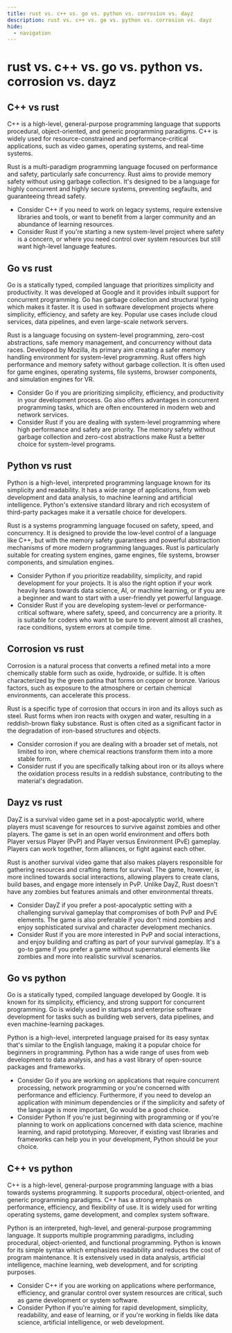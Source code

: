 ```yaml
---
title: rust vs. c++ vs. go vs. python vs. corrosion vs. dayz
description: rust vs. c++ vs. go vs. python vs. corrosion vs. dayz
hide:
  - navigation
---
```

# rust vs. c++ vs. go vs. python vs. corrosion vs. dayz

## C++ vs rust
C++ is a high-level, general-purpose programming language that supports procedural, object-oriented, and generic programming paradigms. C++ is widely used for resource-constrained and performance-critical applications, such as video games, operating systems, and real-time systems.

Rust is a multi-paradigm programming language focused on performance and safety, particularly safe concurrency. Rust aims to provide memory safety without using garbage collection. It's designed to be a language for highly concurrent and highly secure systems, preventing segfaults, and guaranteeing thread safety.

- Consider C++ if you need to work on legacy systems, require extensive libraries and tools, or want to benefit from a larger community and an abundance of learning resources.
- Consider Rust if you're starting a new system-level project where safety is a concern, or where you need control over system resources but still want high-level language features.


## Go vs rust
Go is a statically typed, compiled language that prioritizes simplicity and productivity. It was developed at Google and it provides inbuilt support for concurrent programming. Go has garbage collection and structural typing which makes it faster. It is used in software development projects where simplicity, efficiency, and safety are key. Popular use cases include cloud services, data pipelines, and even large-scale network servers.

Rust is a language focusing on system-level programming, zero-cost abstractions, safe memory management, and concurrency without data races. Developed by Mozilla, its primary aim creating a safer memory handling environment for system-level programming. Rust offers high performance and memory safety without garbage collection. It is often used for game engines, operating systems, file systems, browser components, and simulation engines for VR.

- Consider Go if you are prioritizing simplicity, efficiency, and productivity in your development process. Go also offers advantages in concurrent programming tasks, which are often encountered in modern web and network services.
- Consider Rust if you are dealing with system-level programming where high performance and safety are priority. The memory safety without garbage collection and zero-cost abstractions make Rust a better choice for system-level programs.


## Python vs rust
Python is a high-level, interpreted programming language known for its simplicity and readability. It has a wide range of applications, from web development and data analysis, to machine learning and artificial intelligence. Python's extensive standard library and rich ecosystem of third-party packages make it a versatile choice for developers.

Rust is a systems programming language focused on safety, speed, and concurrency. It is designed to provide the low-level control of a language like C++, but with the memory safety guarantees and powerful abstraction mechanisms of more modern programming languages. Rust is particularly suitable for creating system engines, game engines, file systems, browser components, and simulation engines.

- Consider Python if you prioritize readability, simplicity, and rapid development for your projects. It is also the right option if your work heavily leans towards data science, AI, or machine learning, or if you are a beginner and want to start with a user-friendly yet powerful language.
- Consider Rust if you are developing system-level or performance-critical software, where safety, speed, and concurrency are a priority. It is suitable for coders who want to be sure to prevent almost all crashes, race conditions, system errors at compile time.


## Corrosion vs rust
Corrosion is a natural process that converts a refined metal into a more chemically stable form such as oxide, hydroxide, or sulfide. It is often characterized by the green patina that forms on copper or bronze. Various factors, such as exposure to the atmosphere or certain chemical environments, can accelerate this process.

Rust is a specific type of corrosion that occurs in iron and its alloys such as steel. Rust forms when iron reacts with oxygen and water, resulting in a reddish-brown flaky substance. Rust is often cited as a significant factor in the degradation of iron-based structures and objects.

- Consider corrosion if you are dealing with a broader set of metals, not limited to iron, where chemical reactions transform them into a more stable form.
- Consider rust if you are specifically talking about iron or its alloys where the oxidation process results in a reddish substance, contributing to the material's degradation.


## Dayz vs rust
DayZ is a survival video game set in a post-apocalyptic world, where players must scavenge for resources to survive against zombies and other players. The game is set in an open world environment and offers both Player versus Player (PvP) and Player versus Environment (PvE) gameplay. Players can work together, form alliances, or fight against each other. 

Rust is another survival video game that also makes players responsible for gathering resources and crafting items for survival. The game, however, is more inclined towards social interactions, allowing players to create clans, build bases, and engage more intensely in PvP. Unlike DayZ, Rust doesn't have any zombies but features animals and other environmental threats.

- Consider DayZ if you prefer a post-apocalyptic setting with a challenging survival gameplay that compromises of both PvP and PvE elements. The game is also preferable if you don't mind zombies and enjoy sophisticated survival and character development mechanics. 
- Consider Rust if you are more interested in PvP and social interactions, and enjoy building and crafting as part of your survival gameplay. It's a go-to game if you prefer a game without supernatural elements like zombies and more into realistic survival scenarios.


## Go vs python
Go is a statically typed, compiled language developed by Google. It is known for its simplicity, efficiency, and strong support for concurrent programming. Go is widely used in startups and enterprise software development for tasks such as building web servers, data pipelines, and even machine-learning packages.

Python is a high-level, interpreted language praised for its easy syntax that's similar to the English language, making it a popular choice for beginners in programming. Python has a wide range of uses from web development to data analysis, and has a vast library of open-source packages and frameworks.

- Consider Go if you are working on applications that require concurrent processing, network programming or you're concerned with performance and efficiency. Furthermore, if you need to develop an application with minimum dependencies or if the simplicity and safety of the language is more important, Go would be a good choice.
- Consider Python If you're just beginning with programming or if you're planning to work on applications concerned with data science, machine learning, and rapid prototyping. Moreover, if existing vast libraries and frameworks can help you in your development, Python should be your choice.


## C++ vs python
C++ is a high-level, general-purpose programming language with a bias towards systems programming. It supports procedural, object-oriented, and generic programming paradigms.  C++ has a strong emphasis on performance, efficiency, and flexibility of use. It is widely used for writing operating systems, game development, and complex system software.

Python is an interpreted, high-level, and general-purpose programming language. It supports multiple programming paradigms, including procedural, object-oriented, and functional programming. Python is known for its simple syntax which emphasizes readability and reduces the cost of program maintenance. It is extensively used in data analysis, artificial intelligence, machine learning, web development, and for scripting purposes.

- Consider C++ if you are working on applications where performance, efficiency, and granular control over system resources are critical, such as game development or system software.
- Consider Python if you're aiming for rapid development, simplicity, readability, and ease of learning, or if you're working in fields like data science, artificial intelligence, or web development.

